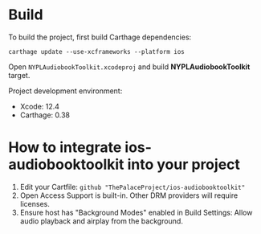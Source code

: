 # Build

To build the project, first build Carthage dependencies:

```
carthage update --use-xcframeworks --platform ios
```

Open `NYPLAudiobookToolkit.xcodeproj` and build **NYPLAudiobookToolkit** target.

Project development environment:

- Xcode: 12.4
- Carthage: 0.38

# How to integrate ios-audiobooktoolkit into your project

1) Edit your Cartfile: `github "ThePalaceProject/ios-audiobooktoolkit"`
2) Open Access Support is built-in. Other DRM providers will require licenses.
3) Ensure host has "Background Modes" enabled in Build Settings: Allow audio playback and airplay from the background.

